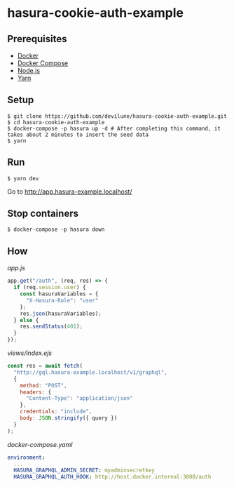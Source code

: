 # hasura-cookie-auth-example

## Prerequisites

* [Docker](https://docs.docker.com/install/)
* [Docker Compose](https://docs.docker.com/compose/install/)
* [Node.js](https://nodejs.org/)
* [Yarn](https://yarnpkg.com/lang/)

## Setup

```shell
$ git clone https://github.com/devilune/hasura-cookie-auth-example.git
$ cd hasura-cookie-auth-example
$ docker-compose -p hasura up -d # After completing this command, it takes about 2 minutes to insert the seed data
$ yarn
```

## Run

```shell
$ yarn dev
```

Go to http://app.hasura-example.localhost/

## Stop containers

```shell
$ docker-compose -p hasura down
```

## How

*app.js*

```js
app.get("/auth", (req, res) => {
  if (req.session.user) {
    const hasuraVariables = {
      "X-Hasura-Role": "user"
    };
    res.json(hasuraVariables);
  } else {
    res.sendStatus(401);
  }
});
```

*views/index.ejs*

```js
const res = await fetch(
  "http://gql.hasura-example.localhost/v1/graphql",
  {
    method: "POST",
    headers: {
      "Content-Type": "application/json"
    },
    credentials: "include",
    body: JSON.stringify({ query })
  }
);
```

*docker-compose.yaml*

```yaml
environment:
  ...
  HASURA_GRAPHQL_ADMIN_SECRET: myadminsecretkey
  HASURA_GRAPHQL_AUTH_HOOK: http://host.docker.internal:3000/auth
```